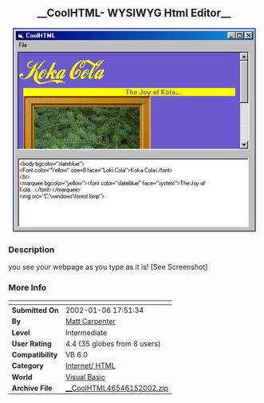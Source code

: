 ﻿<div align="center">

## \_\_CoolHTML\- WYSIWYG Html Editor\_\_

<img src="PIC2002152059362604.jpg">
</div>

### Description

you see your webpage as you type as it is! [See Screenshot]
 
### More Info
 


<span>             |<span>
---                |---
**Submitted On**   |2002-01-06 17:51:34
**By**             |[Matt Carpenter](https://github.com/Planet-Source-Code/PSCIndex/blob/master/ByAuthor/matt-carpenter.md)
**Level**          |Intermediate
**User Rating**    |4.4 (35 globes from 8 users)
**Compatibility**  |VB 6\.0
**Category**       |[Internet/ HTML](https://github.com/Planet-Source-Code/PSCIndex/blob/master/ByCategory/internet-html__1-34.md)
**World**          |[Visual Basic](https://github.com/Planet-Source-Code/PSCIndex/blob/master/ByWorld/visual-basic.md)
**Archive File**   |[\_\_CoolHTML46546152002\.zip](https://github.com/Planet-Source-Code/matt-carpenter-coolhtml-wysiwyg-html-editor__1-30435/archive/master.zip)









